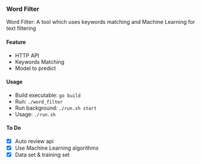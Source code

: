 ### Word Filter
Word Filter: A tool which uses keywords matching and Machine Learning for text filtering

#### Feature
- HTTP API
- Keywords Matching
- Model to predict

#### Usage
- Build executable: `go build`
- Run: `./word_filter `
- Run background: `./run.sh start`
- Usage: `./run.sh`

#### To Do
- [x] Auto review api
- [x] Use Machine Learning algorithms
- [x] Data set & training set